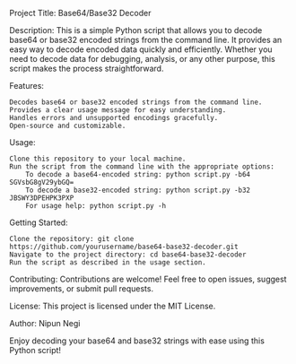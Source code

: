 Project Title: Base64/Base32 Decoder

Description:
This is a simple Python script that allows you to decode base64 or base32 encoded strings from the command line. It provides an easy way to decode encoded data quickly and efficiently. Whether you need to decode data for debugging, analysis, or any other purpose, this script makes the process straightforward.

Features:

    Decodes base64 or base32 encoded strings from the command line.
    Provides a clear usage message for easy understanding.
    Handles errors and unsupported encodings gracefully.
    Open-source and customizable.

Usage:

    Clone this repository to your local machine.
    Run the script from the command line with the appropriate options:
        To decode a base64-encoded string: python script.py -b64 SGVsbG8gV29ybGQ=
        To decode a base32-encoded string: python script.py -b32 JBSWY3DPEHPK3PXP
        For usage help: python script.py -h

Getting Started:

    Clone the repository: git clone https://github.com/yourusername/base64-base32-decoder.git
    Navigate to the project directory: cd base64-base32-decoder
    Run the script as described in the usage section.

Contributing:
Contributions are welcome! Feel free to open issues, suggest improvements, or submit pull requests.

License:
This project is licensed under the MIT License.

Author:
Nipun Negi

Enjoy decoding your base64 and base32 strings with ease using this Python script!
